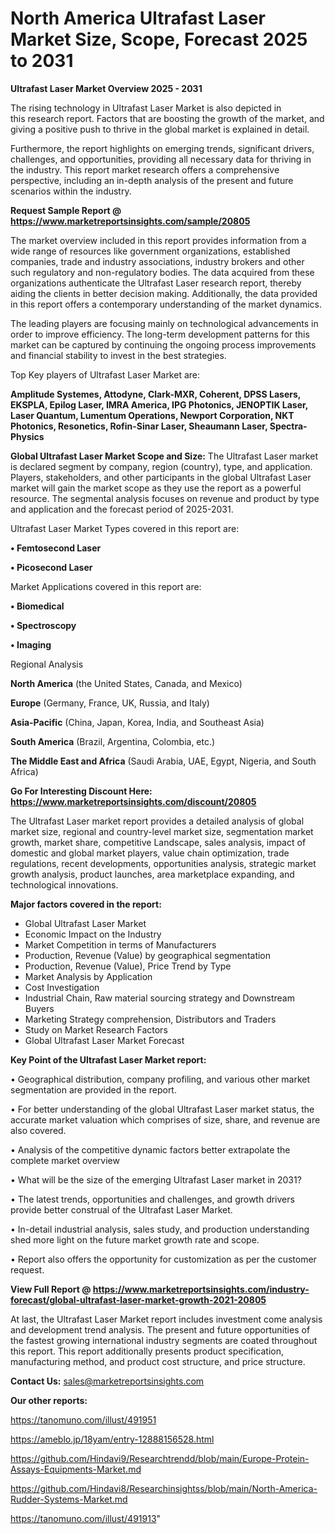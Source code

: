 # North America Ultrafast Laser Market Size, Scope, Forecast 2025 to 2031

<Strong> Ultrafast Laser Market Overview 2025 - 2031</strong>

The rising technology in Ultrafast Laser Market is also depicted in this research report. Factors that are boosting the growth of the market, and giving a positive push to thrive in the global market is explained in detail.

Furthermore, the report highlights on emerging trends, significant drivers, challenges, and opportunities, providing all necessary data for thriving in the industry. This report market research offers a comprehensive perspective, including an in-depth analysis of the present and future scenarios within the industry.

<strong>Request Sample Report @ <a href=https://www.marketreportsinsights.com/sample/20805>https://www.marketreportsinsights.com/sample/20805</a></strong>

The market overview included in this report provides information from a wide range of resources like government organizations, established companies, trade and industry associations, industry brokers and other such regulatory and non-regulatory bodies. The data acquired from these organizations authenticate the Ultrafast Laser research report, thereby aiding the clients in better decision making. Additionally, the data provided in this report offers a contemporary understanding of the market dynamics.

The leading players are focusing mainly on technological advancements in order to improve efficiency. The long-term development patterns for this market can be captured by continuing the ongoing process improvements and financial stability to invest in the best strategies.

Top Key players of Ultrafast Laser Market are:

<strong>Amplitude Systemes, Attodyne, Clark-MXR, Coherent, DPSS Lasers, EKSPLA, Epilog Laser, IMRA America, IPG Photonics, JENOPTIK Laser, Laser Quantum, Lumentum Operations, Newport Corporation, NKT Photonics, Resonetics, Rofin-Sinar Laser, Sheaumann Laser, Spectra-Physics</strong>

<strong><b>Global Ultrafast Laser Market Scope and Size:</b></strong>
The Ultrafast Laser market is declared segment by company, region (country), type, and application. Players, stakeholders, and other participants in the global Ultrafast Laser market will gain the market scope as they use the report as a powerful resource. The segmental analysis focuses on revenue and product by type and application and the forecast period of 2025-2031.

Ultrafast Laser Market Types covered in this report are:

<strong>• Femtosecond Laser

• Picosecond Laser</strong>

Market Applications covered in this report are:

<strong>• Biomedical

• Spectroscopy

• Imaging</strong> 

Regional Analysis

<strong>North America</strong> (the United States, Canada, and Mexico)

<strong>Europe</strong> (Germany, France, UK, Russia, and Italy)

<strong>Asia-Pacific</strong> (China, Japan, Korea, India, and Southeast Asia)

<strong>South America</strong> (Brazil, Argentina, Colombia, etc.)

<strong>The Middle East and Africa</strong> (Saudi Arabia, UAE, Egypt, Nigeria, and South Africa)

<strong>Go For Interesting Discount Here: <a href=https://www.marketreportsinsights.com/discount/20805>https://www.marketreportsinsights.com/discount/20805</a></strong>

The Ultrafast Laser market report provides a detailed analysis of global market size, regional and country-level market size, segmentation market growth, market share, competitive Landscape, sales analysis, impact of domestic and global market players, value chain optimization, trade regulations, recent developments, opportunities analysis, strategic market growth analysis, product launches, area marketplace expanding, and technological innovations.

<strong><b>Major factors covered in the report:</b></strong>
<ul>
  <li>Global Ultrafast Laser Market </li>
  <li>Economic Impact on the Industry</li>
  <li>Market Competition in terms of Manufacturers</li>
  <li>Production, Revenue (Value) by geographical segmentation</li>
  <li>Production, Revenue (Value), Price Trend by Type</li>
  <li>Market Analysis by Application</li>
  <li>Cost Investigation</li>
  <li>Industrial Chain, Raw material sourcing strategy and Downstream Buyers</li>
  <li>Marketing Strategy comprehension, Distributors and Traders</li>
  <li>Study on Market Research Factors</li>
  <li>Global Ultrafast Laser Market Forecast</li>
</ul>

<strong><b>Key Point of the Ultrafast Laser Market report:</b></strong>

• Geographical distribution, company profiling, and various other market segmentation are provided in the report.

• For better understanding of the global Ultrafast Laser market status, the accurate market valuation which comprises of size, share, and revenue are also covered.

• Analysis of the competitive dynamic factors better extrapolate the complete market overview

• What will be the size of the emerging Ultrafast Laser market in 2031?

• The latest trends, opportunities and challenges, and growth drivers provide better construal of the Ultrafast Laser Market.

• In-detail industrial analysis, sales study, and production understanding shed more light on the future market growth rate and scope.

• Report also offers the opportunity for customization as per the customer request.

<strong><b>View Full Report @ <a href=https://www.marketreportsinsights.com/industry-forecast/global-ultrafast-laser-market-growth-2021-20805>https://www.marketreportsinsights.com/industry-forecast/global-ultrafast-laser-market-growth-2021-20805</a></b></strong>


At last, the Ultrafast Laser Market report includes investment come analysis and development trend analysis. The present and future opportunities of the fastest growing international industry segments are coated throughout this report. This report additionally presents product specification, manufacturing method, and product cost structure, and price structure.

<strong>Contact Us:</strong>
sales@marketreportsinsights.com

<strong>Our other reports:</strong>

<a href=https://tanomuno.com/illust/491951>https://tanomuno.com/illust/491951</a>

<a href=https://ameblo.jp/18yam/entry-12888156528.html>https://ameblo.jp/18yam/entry-12888156528.html</a>

<a href=https://github.com/Hindavi9/Researchtrendd/blob/main/Europe-Protein-Assays-Equipments-Market.md>https://github.com/Hindavi9/Researchtrendd/blob/main/Europe-Protein-Assays-Equipments-Market.md</a>

<a href=https://github.com/Hindavi8/Researchinsightss/blob/main/North-America-Rudder-Systems-Market.md>https://github.com/Hindavi8/Researchinsightss/blob/main/North-America-Rudder-Systems-Market.md</a>

<a href=https://tanomuno.com/illust/491913>https://tanomuno.com/illust/491913</a>"
